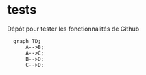 # tests

Dépôt pour tester les fonctionnalités de Github

```mermaid
  graph TD;
      A-->B;
      A-->C;
      B-->D;
      C-->D;
```

